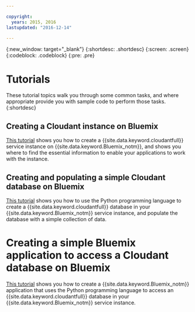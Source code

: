 ```yaml
---

copyright:
  years: 2015, 2016
lastupdated: "2016-12-14"

---
```


{:new_window: target="_blank"}
{:shortdesc: .shortdesc}
{:screen: .screen}
{:codeblock: .codeblock}
{:pre: .pre}

# Tutorials

These tutorial topics walk you through some common tasks,
and where appropriate provide you with sample code to perform those tasks.
{:shortdesc}

## Creating a Cloudant instance on Bluemix

[This tutorial](create_service.html) shows you how to create a {{site.data.keyword.cloudantfull}}
service instance on {{site.data.keyword.Bluemix_notm}},
and shows you where to find the essential information to enable your applications
to work with the instance.

## Creating and populating a simple Cloudant database on Bluemix

[This tutorial](create_database.html) shows you how to use the Python programming language to
create a {{site.data.keyword.cloudantfull}} database in your {{site.data.keyword.Bluemix_notm}} service instance,
and populate the database with a simple collection of data.

# Creating a simple Bluemix application to access a Cloudant database on Bluemix

[This tutorial](create_bmxapp.html) shows you how to create a
{{site.data.keyword.Bluemix_notm}} application that uses the
Python programming language to access an {{site.data.keyword.cloudantfull}} database in your
{{site.data.keyword.Bluemix_notm}} service instance.


